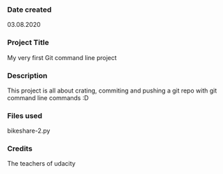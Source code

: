 ### Date created
03.08.2020

### Project Title
My very first Git command line project

### Description
This project is all about crating, commiting and pushing a git repo with git command line commands :D

### Files used
bikeshare-2.py

### Credits
The teachers of udacity

